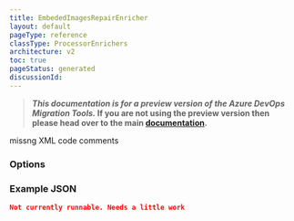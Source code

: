 ```yaml
---
title: EmbededImagesRepairEnricher
layout: default
pageType: reference
classType: ProcessorEnrichers
architecture: v2
toc: true
pageStatus: generated
discussionId: 
---
```



>**_This documentation is for a preview version of the Azure DevOps Migration Tools._ If you are not using the preview version then please head over to the main [documentation](https://nkdagility.github.io/azure-devops-migration-tools).**

missng XML code comments

### Options

<Options>

### Example JSON

```JSON
Not currently runnable. Needs a little work
```